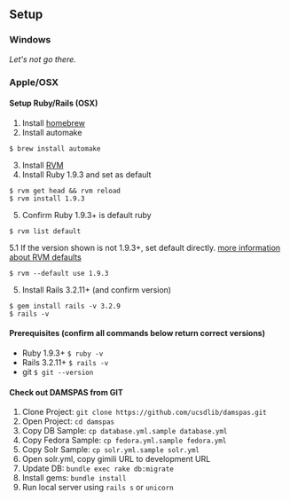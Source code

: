 ## Setup

### Windows
_Let's not go there._

### Apple/OSX
#### Setup Ruby/Rails (OSX)
1. Install [homebrew](http://mxcl.github.com/homebrew/)
2. Install automake
```
$ brew install automake
```
3. Install [RVM](https://rvm.io/rvm/install/)
4. Install Ruby 1.9.3 and set as default
```
$ rvm get head && rvm reload
$ rvm install 1.9.3
```
5. Confirm Ruby 1.9.3+ is default ruby
```
$ rvm list default
```
5.1 If the version shown is not 1.9.3+, set default directly. [more information about RVM defaults](https://rvm.io/rubies/default/)
```
$ rvm --default use 1.9.3
```
5. Install Rails 3.2.11+ (and confirm version)
```
$ gem install rails -v 3.2.9
$ rails -v
```

#### Prerequisites (confirm all commands below return correct versions)
* Ruby 1.9.3+ ```$ ruby -v```
* Rails 3.2.11+ ```$ rails -v```
* git ```$ git --version```

#### Check out DAMSPAS from GIT
1. Clone Project: ```git clone https://github.com/ucsdlib/damspas.git```
2. Open Project: ```cd damspas```
3. Copy DB Sample: ```cp database.yml.sample database.yml```
4. Copy Fedora Sample: ```cp fedora.yml.sample fedora.yml```
5. Copy Solr Sample: ```cp solr.yml.sample solr.yml```
6. Open solr.yml, copy gimili URL to development URL
7. Update DB: ```bundle exec rake db:migrate```
8. Install gems: ```bundle install```
9. Run local server using ```rails s``` or ```unicorn```
